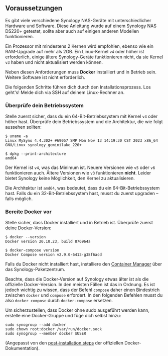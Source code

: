 ## Voraussetzungen

Es gibt viele verschiedene Synology NAS-Geräte mit unterschiedlicher Hardware und Software. Diese Anleitung wurde auf einem Synology NAS DS220+ getestet, sollte aber auch auf einigen anderen Modellen funktionieren.

Ein Prozessor mit mindestens 2 Kernen wird empfohlen, ebenso wie ein RAM-Upgrade auf mehr als 2GB. Ein Linux-Kernel `v4` oder höher ist erforderlich, einige ältere Synology-Geräte funktionieren nicht, da sie Kernel `v3` haben und nicht aktualisiert werden können.

Neben diesen Anforderungen muss **Docker** installiert und in Betrieb sein. Weitere Software ist nicht erforderlich.

Die folgenden Schritte führen dich durch den Installationsprozess. Los geht's! Melde dich via SSH auf deinem Linux-Rechner an.

### Überprüfe dein Betriebssystem

Stelle zuerst sicher, dass du ein 64-Bit-Betriebssystem mit Kernel `v4` oder höher hast. Überprüfe dein Betriebssystem und die Architektur, die wie folgt aussehen sollten:

```console
$ uname -a
Linux MySyno 4.4.302+ #69057 SMP Mon Nov 13 14:19:30 CST 2023 x86_64 GNU/Linux synology_geminilake_220+

$ dpkg --print-architecture
amd64
```

Der Kernel ist `v4`, was das Minimum ist. Neuere Versionen wie `v5` oder `v6` funktionieren auch. Ältere Versionen wie `v3` funktionieren **nicht**. Leider bietet Synology keine Möglichkeit, den Kernel zu aktualisieren.

Die Architektur ist `amd64`, was bedeutet, dass du ein 64-Bit-Betriebssystem hast. Falls du ein 32-Bit-Betriebssystem hast, musst du zuerst upgraden – falls möglich.

### Bereite Docker vor

Stelle sicher, dass Docker installiert und in Betrieb ist. Überprüfe zuerst deine Docker-Version:

```console
$ docker --version
Docker version 20.10.23, build 876964a

$ docker-compose version
Docker Compose version v2.9.0-6413-g38f6acd
```

Falls du Docker nicht installiert hast, installiere den [Container Manager](https://www.synology.com/dsm/packages/ContainerManager) über das Synology-Paketzentrum.

Beachte, dass die Docker-Version auf Synology etwas älter ist als die offizielle Docker-Version. In den meisten Fällen ist das in Ordnung. Es ist jedoch wichtig zu wissen, dass der Befehl `compose` daher einen Bindestrich zwischen `docker` und `compose` erfordert. In den folgenden Befehlen musst du also `docker compose` durch `docker-compose` ersetzen.

Um sicherzustellen, dass Docker ohne sudo ausgeführt werden kann, erstelle eine Docker-Gruppe und füge dich selbst hinzu:

```console
sudo synogroup --add docker
sudo chown root:docker /var/run/docker.sock
sudo synogroup --member docker $USER
```

(Angepasst von den [post-installation steps](https://docs.docker.com/engine/install/linux-postinstall/) der offiziellen Docker-Dokumentation).
